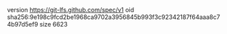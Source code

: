 version https://git-lfs.github.com/spec/v1
oid sha256:9e198c9fcd2be1968ca9702a3956845b993f3c92342187f64aaa8c74b97d5ef9
size 6623
